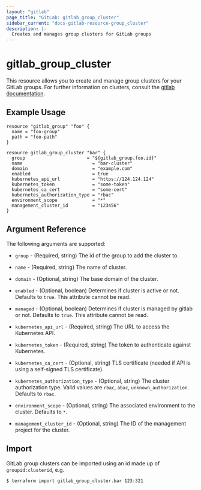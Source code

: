 ```yaml
---
layout: "gitlab"
page_title: "GitLab: gitlab_group_cluster"
sidebar_current: "docs-gitlab-resource-group_cluster"
description: |-
  Creates and manages group clusters for GitLab groups
---
```


# gitlab\_group\_cluster

This resource allows you to create and manage group clusters for your GitLab groups.
For further information on clusters, consult the [gitlab
documentation](https://docs.gitlab.com/ce/user/group/clusters/index.html).


## Example Usage

```hcl
resource "gitlab_group" "foo" {
  name = "foo-group"
  path = "foo-path"
}

resource gitlab_group_cluster "bar" {
  group                       = "${gitlab_group.foo.id}"
  name                          = "bar-cluster"
  domain                        = "example.com"
  enabled                       = true
  kubernetes_api_url            = "https://124.124.124"
  kubernetes_token              = "some-token"
  kubernetes_ca_cert            = "some-cert"
  kubernetes_authorization_type = "rbac"
  environment_scope             = "*"
  management_cluster_id         = "123456"
}
```

## Argument Reference

The following arguments are supported:

* `group` - (Required, string) The id of the group to add the cluster to.

* `name` - (Required, string) The name of cluster.

* `domain` - (Optional, string) The base domain of the cluster.

* `enabled` - (Optional, boolean) Determines if cluster is active or not. Defaults to `true`. This attribute cannot be read.

* `managed` - (Optional, boolean) Determines if cluster is managed by gitlab or not. Defaults to `true`. This attribute cannot be read.

* `kubernetes_api_url` - (Required, string) The URL to access the Kubernetes API.

* `kubernetes_token` - (Required, string) The token to authenticate against Kubernetes.

* `kubernetes_ca_cert` - (Optional, string) TLS certificate (needed if API is using a self-signed TLS certificate).

* `kubernetes_authorization_type` - (Optional, string) The cluster authorization type. Valid values are `rbac`, `abac`, `unknown_authorization`. Defaults to `rbac`.

* `environment_scope` - (Optional, string) The associated environment to the cluster. Defaults to `*`.

* `management_cluster_id` - (Optional, string) The ID of the management project for the cluster. 

## Import

GitLab group clusters can be imported using an id made up of `groupid:clusterid`, e.g.

```
$ terraform import gitlab_group_cluster.bar 123:321
```
